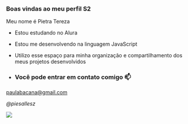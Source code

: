 ### Boas vindas ao meu perfil S2

Meu nome é Pietra Tereza

- Estou estudando no Alura
- Estou me desenvolvendo na linguagem JavaScript
- Utilizo esse espaço para minha organização e compartilhamento dos meus projetos desenvolvidos

- ### Você pode entrar em contato comigo 📫

paulabacana@gmail.com

_@piesallesz_


![](https://www.icegif.com/wp-content/uploads/2022/03/icegif-225.gif)
